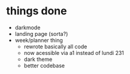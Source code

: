 # things done   
* darkmode
* landing page (sorta?)
* week/planner thing
    * rewrote basically all code
    * now acessible via a1 instead of lundi 231
    * dark theme
    * better codebase